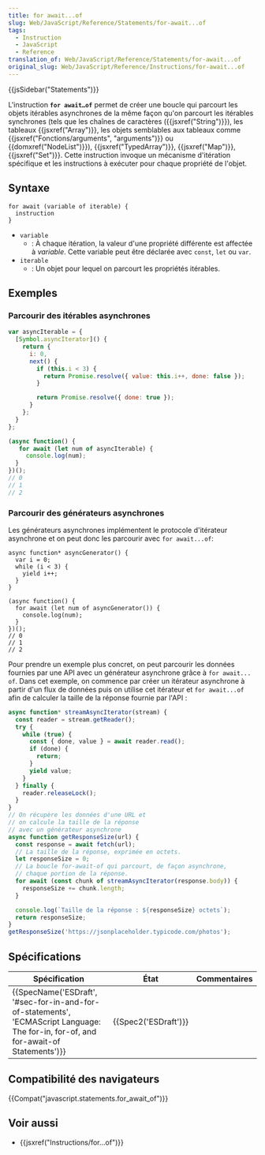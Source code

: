 ```yaml
---
title: for await...of
slug: Web/JavaScript/Reference/Statements/for-await...of
tags:
  - Instruction
  - JavaScript
  - Reference
translation_of: Web/JavaScript/Reference/Statements/for-await...of
original_slug: Web/JavaScript/Reference/Instructions/for-await...of
---
```

{{jsSidebar("Statements")}}

L'instruction **`for await…of`** permet de créer une boucle qui parcourt les objets itérables asynchrones de la même façon qu'on parcourt les itérables synchrones (tels que les chaînes de caractères ({{jsxref("String")}}), les tableaux {{jsxref("Array")}}, les objets semblables aux tableaux comme {{jsxref("Fonctions/arguments", "arguments")}} ou {{domxref("NodeList")}}), {{jsxref("TypedArray")}}, {{jsxref("Map")}}, {{jsxref("Set")}}. Cette instruction invoque un mécanisme d'itération spécifique et les instructions à exécuter pour chaque propriété de l'objet.

## Syntaxe

    for await (variable of iterable) {
      instruction
    }

- `variable`
  - : À chaque itération, la valeur d'une propriété différente est affectée à _variable_. Cette variable peut être déclarée avec `const`, `let` ou `var`.
- `iterable`
  - : Un objet pour lequel on parcourt les propriétés itérables.

## Exemples

### Parcourir des itérables asynchrones

```js
var asyncIterable = {
  [Symbol.asyncIterator]() {
    return {
      i: 0,
      next() {
        if (this.i < 3) {
          return Promise.resolve({ value: this.i++, done: false });
        }

        return Promise.resolve({ done: true });
      }
    };
  }
};

(async function() {
   for await (let num of asyncIterable) {
     console.log(num);
  }
})();
// 0
// 1
// 2
```

### Parcourir des générateurs asynchrones

Les générateurs asynchrones implémentent le protocole d'itérateur asynchrone et on peut donc les parcourir avec `for await...of`:

    async function* asyncGenerator() {
      var i = 0;
      while (i < 3) {
        yield i++;
      }
    }

    (async function() {
      for await (let num of asyncGenerator()) {
        console.log(num);
      }
    })();
    // 0
    // 1
    // 2

Pour prendre un exemple plus concret, on peut parcourir les données fournies par une API avec un générateur asynchrone grâce à `for await... of`. Dans cet exemple, on commence par créer un itérateur asynchrone à partir d'un flux de données puis on utilise cet itérateur et `for await...of` afin de calculer la taille de la réponse fournie par l'API :

```js
async function* streamAsyncIterator(stream) {
  const reader = stream.getReader();
  try {
    while (true) {
      const { done, value } = await reader.read();
      if (done) {
        return;
      }
      yield value;
    }
  } finally {
    reader.releaseLock();
  }
}
// On récupère les données d'une URL et
// on calcule la taille de la réponse
// avec un générateur asynchrone
async function getResponseSize(url) {
  const response = await fetch(url);
  // La taille de la réponse, exprimée en octets.
  let responseSize = 0;
  // La boucle for-await-of qui parcourt, de façon asynchrone,
  // chaque portion de la réponse.
  for await (const chunk of streamAsyncIterator(response.body)) {
    responseSize += chunk.length;
  }

  console.log(`Taille de la réponse : ${responseSize} octets`);
  return responseSize;
}
getResponseSize('https://jsonplaceholder.typicode.com/photos');
```

## Spécifications

| Spécification                                                                                                                                                                    | État                         | Commentaires |
| -------------------------------------------------------------------------------------------------------------------------------------------------------------------------------- | ---------------------------- | ------------ |
| {{SpecName('ESDraft', '#sec-for-in-and-for-of-statements', 'ECMAScript Language: The for-in, for-of, and for-await-of Statements')}} | {{Spec2('ESDraft')}} |              |

## Compatibilité des navigateurs

{{Compat("javascript.statements.for_await_of")}}

## Voir aussi

- {{jsxref("Instructions/for...of")}}
